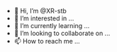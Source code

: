 - 👋 Hi, I’m @XR-stb
- 👀 I’m interested in ...
- 🌱 I’m currently learning ...
- 💞️ I’m looking to collaborate on ...
- 📫 How to reach me ...

<!---
XR-stb/XR-stb is a ✨ special ✨ repository because its `README.md` (this file) appears on your GitHub profile.
You can click the Preview link to take a look at your changes.
--->
